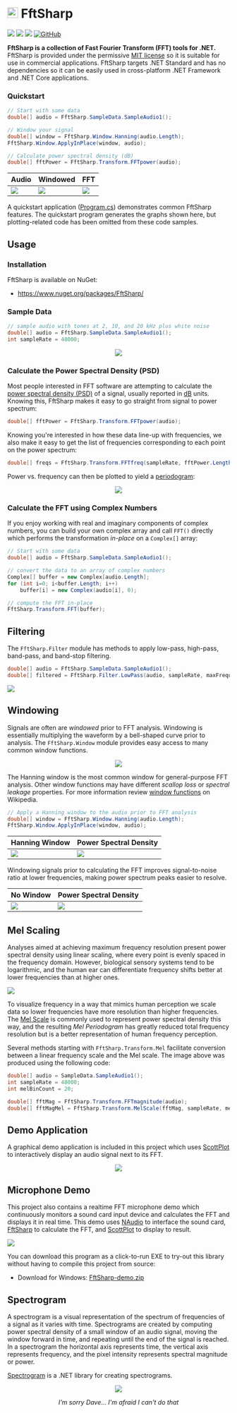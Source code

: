 # <img src="dev/icon/icon.png" height="24" width="24"> FftSharp

[![](https://img.shields.io/azure-devops/build/swharden/swharden/8?label=Build&logo=azure%20pipelines)](https://dev.azure.com/swharden/swharden/_build/latest?definitionId=8&branchName=master)
[![](https://img.shields.io/nuget/dt/FftSharp?color=004880&label=downloads&logo=NuGet)](https://www.nuget.org/packages/FftSharp/)
[![](https://img.shields.io/nuget/vpre/FftSharp?color=%23004880&label=NuGet&logo=nuget)](https://www.nuget.org/packages/FftSharp/)
[![GitHub](https://img.shields.io/github/license/swharden/FftSharp?color=%231281c0)](LICENSE)


**FftSharp is a collection of Fast Fourier Transform (FFT) tools for .NET.** FftSharp is provided under the permissive [MIT license](LICENSE) so it is suitable for use in commercial applications. FftSharp targets .NET Standard and has no dependencies so it can be easily used in cross-platform .NET Framework and .NET Core applications.

### Quickstart

```cs
// Start with some data
double[] audio = FftSharp.SampleData.SampleAudio1();

// Window your signal
double[] window = FftSharp.Window.Hanning(audio.Length);
FftSharp.Window.ApplyInPlace(window, audio);

// Calculate power spectral density (dB)
double[] fftPower = FftSharp.Transform.FFTpower(audio);
```

Audio | Windowed | FFT
---|---|---
![](src/FftSharp.Quickstart/output/audio.png)|![](src/FftSharp.Quickstart/output/audio-windowed.png)|![](src/FftSharp.Quickstart/output/fft-windowed.png)

A quickstart application ([Program.cs](src/FftSharp.Quickstart/Program.cs)) demonstrates common FftSharp features. The quickstart program generates the graphs shown here, but plotting-related code has been omitted from these code samples.

## Usage

### Installation

FftSharp is available on NuGet:
* https://www.nuget.org/packages/FftSharp/


### Sample Data

```cs
// sample audio with tones at 2, 10, and 20 kHz plus white noise
double[] audio = FftSharp.SampleData.SampleAudio1();
int sampleRate = 48000;
```

<div align="center">

![](src/FftSharp.Quickstart/output/audio.png)

</div>

### Calculate the Power Spectral Density (PSD)

Most people interested in FFT software are attempting to calculate the [power spectral density (PSD)](https://en.wikipedia.org/wiki/Spectral_density) of a signal, usually reported in [dB](https://en.wikipedia.org/wiki/Decibel) units. Knowing this, FftSharp makes it easy to go straight from signal to power spectrum:

```cs
double[] fftPower = FftSharp.Transform.FFTpower(audio);
```

Knowing you're interested in how these data line-up with frequencies, we also make it easy to get the list of frequencies corresponding to each point on the power spectrum:

```cs
double[] freqs = FftSharp.Transform.FFTfreq(sampleRate, fftPower.Length);
```

Power vs. frequency can then be plotted to yield a [periodogram](https://en.wikipedia.org/wiki/Periodogram):

<div align="center">

![](src/FftSharp.Quickstart/output/fft.png)

</div>

### Calculate the FFT using Complex Numbers

If you enjoy working with real and imaginary components of complex numbers, you can build your own complex array and call `FFT()` directly which performs the transformation _in-place_ on a `Complex[]` array:

```cs
// Start with some data
double[] audio = FftSharp.SampleData.SampleAudio1();

// convert the data to an array of complex numbers
Complex[] buffer = new Complex[audio.Length];
for (int i=0; i<buffer.Length; i++)
    buffer[i] = new Complex(audio[i], 0);

// compute the FFT in-place
FftSharp.Transform.FFT(buffer);
```

## Filtering

The `FftSharp.Filter` module has methods to apply low-pass, high-pass, band-pass, and band-stop filtering.

```cs
double[] audio = FftSharp.SampleData.SampleAudio1();
double[] filtered = FftSharp.Filter.LowPass(audio, sampleRate, maxFrequency: 2000);
```

![](dev/lowpass.png)

## Windowing

Signals are often are _windowed_ prior to FFT analysis. Windowing is essentially multiplying the waveform by a bell-shaped curve prior to analysis. The `FftSharp.Window` module provides easy access to many common window functions.

<div align="center">

![](dev/windows.png)

</div>

The Hanning window is the most common window for general-purpose FFT analysis. Other window functions may have different _scallop loss_ or _spectral leakage_ properties. For more information review [window functions](https://en.wikipedia.org/wiki/Window_function) on Wikipedia.

```cs
// Apply a Hanning window to the audio prior to FFT analysis
double[] window = FftSharp.Window.Hanning(audio.Length);
FftSharp.Window.ApplyInPlace(window, audio);
```

Hanning Window | Power Spectral Density
---|---
![](src/FftSharp.Quickstart/output/audio-windowed.png)|![](src/FftSharp.Quickstart/output/fft-windowed.png)

Windowing signals prior to calculating the FFT improves signal-to-noise ratio at lower frequencies, making power spectrum peaks easier to resolve.

No Window | Power Spectral Density
---|---
![](src/FftSharp.Quickstart/output/audio.png)|![](src/FftSharp.Quickstart/output/fft.png)

## Mel Scaling

Analyses aimed at achieving maximum frequency resolution present power spectral density using linear scaling, where every point is evenly spaced in the frequency domain. However, biological sensory systems tend to be logarithmic, and the human ear can differentiate frequency shifts better at lower frequencies than at higher ones.

![](dev/mel-scale.png)

To visualize frequency in a way that mimics human perception we scale data so lower frequencies have more resolution than higher frequencies. The [Mel Scale](https://en.wikipedia.org/wiki/Mel_scale) is commonly used to represent power spectral density this way, and the resulting _Mel Periodogram_ has greatly reduced total frequency resolution but is a better representation of human frequency perception. 

Several methods starting with `FftSharp.Transform.Mel` facilitate conversion between a linear frequency scale and the Mel scale. The image above was produced using the following code:

```cs
double[] audio = SampleData.SampleAudio1();
int sampleRate = 48000;
int melBinCount = 20;

double[] fftMag = FftSharp.Transform.FFTmagnitude(audio);
double[] fftMagMel = FftSharp.Transform.MelScale(fftMag, sampleRate, melBinCount);
```

## Demo Application

A graphical demo application is included in this project which uses [ScottPlot](https://swharden.com/scottplot/) to interactively display an audio signal next to its FFT.

<div align="center">

![](src/FftSharp.Demo/screenshot2.png)

</div>

## Microphone Demo

This project also contains a realtime FFT microphone demo which continuously monitors a sound card input device and calculates the FFT and displays it in real time. This demo uses [NAudio](https://github.com/naudio/NAudio) to interface the sound card, [FftSharp](https://github.com/swharden/FftSharp) to calculate the FFT, and [ScottPlot](https://github.com/swharden/ScottPlot) to display to result.

![](dev/microphone-fft.gif)

You can download this program as a click-to-run EXE to try-out this library without having to compile this project from source:

* Download for Windows: [FftSharp-demo.zip](https://github.com/swharden/FftSharp/raw/master/dev/FftSharp-demo.zip)

## Spectrogram

A spectrogram is a visual representation of the spectrum of frequencies of a signal as it varies with time. Spectrograms are created by computing power spectral density of a small window of an audio signal, moving the window forward in time, and repeating until the end of the signal is reached. In a spectrogram the horizontal axis represents time, the vertical axis represents frequency, and the pixel intensity represents spectral magnitude or power.

[Spectrogram](https://github.com/swharden/Spectrogram) is a .NET library for creating spectrograms.

<div align="center">

![](dev/spectrogram.png)

_I'm sorry Dave... I'm afraid I can't do that_

</div>
